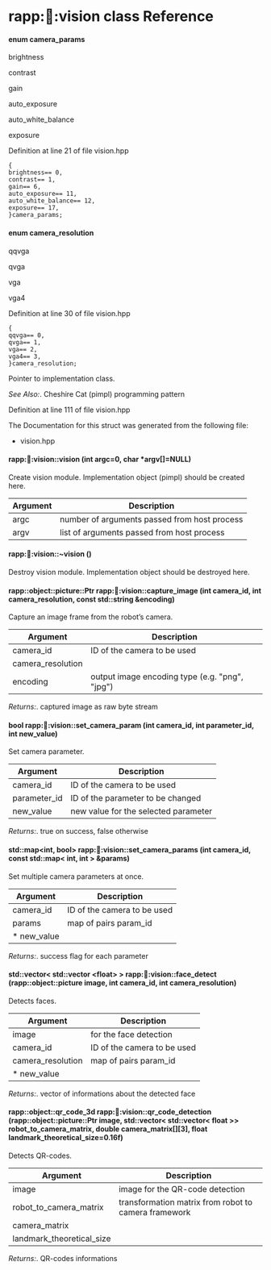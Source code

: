 rapp::robot::vision class Reference
===================================

#### enum camera\_params

brightness  

contrast  

gain  

auto\_exposure  

auto\_white\_balance  

exposure  

Definition at line 21 of file vision.hpp

    {
    brightness== 0, 
    contrast== 1, 
    gain== 6, 
    auto_exposure== 11, 
    auto_white_balance== 12, 
    exposure== 17, 
    }camera_params;
                        

#### enum camera\_resolution

qqvga  

qvga  

vga  

vga4  

Definition at line 30 of file vision.hpp

    {
    qqvga== 0, 
    qvga== 1, 
    vga== 2, 
    vga4== 3, 
    }camera_resolution;
                        

Pointer to implementation class.

*See Also:*.
Cheshire Cat (pimpl) programming pattern

Definition at line 111 of file vision.hpp

The Documentation for this struct was generated from the following file:

-   vision.hpp

#### rapp::robot::vision::vision (int argc=0, char \*argv[]=NULL)

Create vision module. Implementation object (pimpl) should be created here.


| Argument | Description |
|---|---|
|argc|number of arguments passed from host process|
|argv|list of arguments passed from host process|

#### rapp::robot::vision::\~vision ()

Destroy vision module. Implementation object should be destroyed here.

#### rapp::object::picture::Ptr rapp::robot::vision::capture\_image (int camera\_id, int camera\_resolution, const std::string &encoding)

Capture an image frame from the robot’s camera.


| Argument | Description |
|---|---|
|camera\_id|ID of the camera to be used|
|camera\_resolution||
|encoding|output image encoding type (e.g. "png", "jpg")|

*Returns:*.
captured image as raw byte stream

#### bool rapp::robot::vision::set\_camera\_param (int camera\_id, int parameter\_id, int new\_value)

Set camera parameter.


| Argument | Description |
|---|---|
|camera\_id|ID of the camera to be used|
|parameter\_id|ID of the parameter to be changed|
|new\_value|new value for the selected parameter|

*Returns:*.
true on success, false otherwise

#### std::map\<int, bool\> rapp::robot::vision::set\_camera\_params (int camera\_id, const std::map\< int, int \> &params)

Set multiple camera parameters at once.


| Argument | Description |
|---|---|
|camera\_id|ID of the camera to be used|
|params|map of pairs param\_id
* new\_value|

*Returns:*.
success flag for each parameter

#### std::vector\< std::vector \<float\> \> rapp::robot::vision::face\_detect (rapp::object::picture image, int camera\_id, int camera\_resolution)

Detects faces.


| Argument | Description |
|---|---|
|image|for the face detection|
|camera\_id|ID of the camera to be used|
|camera\_resolution|map of pairs param\_id
* new\_value|

*Returns:*.
vector of informations about the detected face

#### rapp::object::qr\_code\_3d rapp::robot::vision::qr\_code\_detection (rapp::object::picture::Ptr image, std::vector\< std::vector\< float \>\> robot\_to\_camera\_matrix, double camera\_matrix[][3], float landmark\_theoretical\_size=0.16f)

Detects QR-codes.


| Argument | Description |
|---|---|
|image|image for the QR-code detection|
|robot\_to\_camera\_matrix|transformation matrix from robot to camera framework|
|camera\_matrix||
|landmark\_theoretical\_size||

*Returns:*.
QR-codes informations
